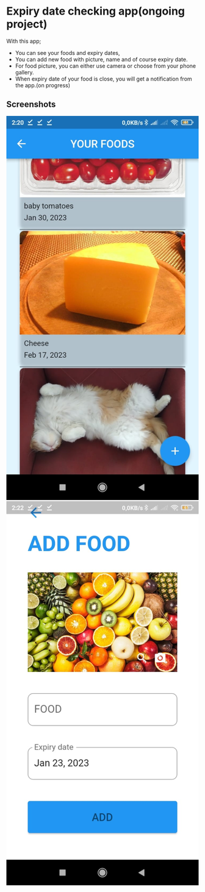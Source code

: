 # Expiry date checking app(ongoing project)

With this app;
* You can see your foods and expiry dates,
* You can add new food with picture, name and of course expiry date. 
* For food picture, you can either use camera or choose from your phone gallery.
* When expiry date of your food is close, you will get a notification from the app.(on progress)

## Screenshots

![App Screenshot](https://github.com/Enes50453/Expiry_date/blob/master/screenshots/ss1.jpeg)
![App Screenshot](https://github.com/Enes50453/Expiry_date/blob/master/screenshots/ss2.jpeg)




